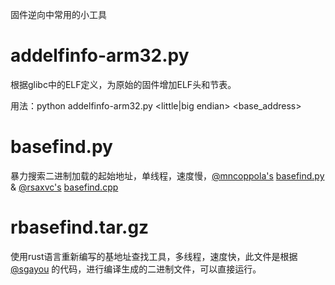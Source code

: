 固件逆向中常用的小工具
# addelfinfo-arm32.py
根据glibc中的ELF定义，为原始的固件增加ELF头和节表。

用法：python addelfinfo-arm32.py <little|big endian> <filename> <base_address>

# basefind.py
暴力搜索二进制加载的起始地址，单线程，速度慢，[@mncoppola's](https://github.com/mncoppola) [basefind.py](https://github.com/mncoppola/ws30/blob/master/basefind.py) & [@rsaxvc's](https://github.com/rsaxvc) [basefind.cpp](https://github.com/mncoppola/ws30/blob/master/basefind.cpp)

# rbasefind.tar.gz
使用rust语言重新编写的基地址查找工具，多线程，速度快，此文件是根据 [@sgayou](https://github.com/sgayou) 的代码，进行编译生成的二进制文件，可以直接运行。
